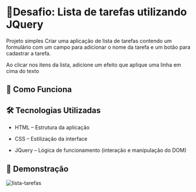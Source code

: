 # 📒Desafio: Lista de tarefas utilizando JQuery
<div>
<p>Projeto simples Criar uma aplicação de lista de tarefas contendo um formulário com um campo para adicionar o nome da tarefa e um botão para cadastrar a tarefa.</p>
<p>Ao clicar nos itens da lista, adicione um efeito que aplique uma linha em cima do texto</p>

## 🧠 Como Funciona


## 🛠️ Tecnologias Utilizadas
- HTML – Estrutura da aplicação

- CSS – Estilização da interface

- JQuery – Lógica de funcionamento (interação e manipulação do DOM)


## 🎥 Demonstração
![lista-tarefas](https://github.com/user-attachments/assets/e3dc2485-c493-4bbd-ae36-01835dca2d23)
